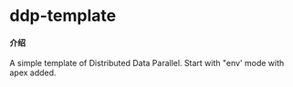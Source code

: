 # ddp-template

#### 介绍
A simple template of Distributed Data Parallel. 
Start with "env' mode with apex added.

